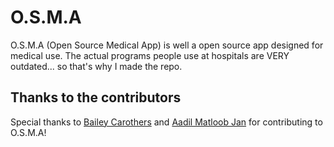# O.S.M.A

O.S.M.A (Open Source Medical App) is well a open source app designed for medical use. The actual programs people use at hospitals are VERY outdated... so that's why I made the repo.


## Thanks to the contributors

Special thanks to [Bailey Carothers](https://github.com/baileycarothers) and [Aadil Matloob Jan](https://github.com/aadil494) for contributing to O.S.M.A!
